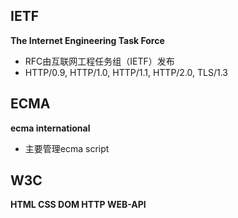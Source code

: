 

## IETF

**The Internet Engineering Task Force**



- RFC由互联网工程任务组（IETF）发布
- HTTP/0.9, HTTP/1.0, HTTP/1.1, HTTP/2.0, TLS/1.3



## ECMA

**ecma international**

- 主要管理ecma script



## W3C

**HTML CSS DOM  HTTP WEB-API**



